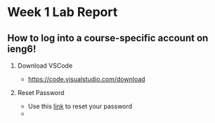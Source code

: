 # **Week 1 Lab Report**
## How to log into a course-specific account on ieng6!
  1. Download VSCode 

      * https://code.visualstudio.com/download
  
  2. Reset Password

      * Use this [link](https://sdacs.ucsd.edu/~icc/index.php) to reset your password
      * 
